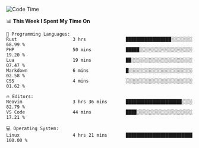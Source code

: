 <!-- [![Top Langs](https://github-readme-stats.vercel.app/api/top-langs/?username=gagahsyuja&theme=dracula&hide_border=true&border_radius=7)](https://github.com/anuraghazra/github-readme-stats) -->

<!--START_SECTION:waka-->
![Code Time](http://img.shields.io/badge/Code%20Time-267%20hrs%2048%20mins-blue)

📊 **This Week I Spent My Time On** 

```text
💬 Programming Languages: 
Rust                     3 hrs               █████████████████░░░░░░░░   68.99 % 
PHP                      50 mins             █████░░░░░░░░░░░░░░░░░░░░   19.20 % 
Lua                      19 mins             ██░░░░░░░░░░░░░░░░░░░░░░░   07.47 % 
Markdown                 6 mins              █░░░░░░░░░░░░░░░░░░░░░░░░   02.58 % 
CSS                      4 mins              ░░░░░░░░░░░░░░░░░░░░░░░░░   01.62 % 

🔥 Editors: 
Neovim                   3 hrs 36 mins       █████████████████████░░░░   82.79 % 
VS Code                  44 mins             ████░░░░░░░░░░░░░░░░░░░░░   17.21 % 

💻 Operating System: 
Linux                    4 hrs 21 mins       █████████████████████████   100.00 % 
```


<!--END_SECTION:waka-->
